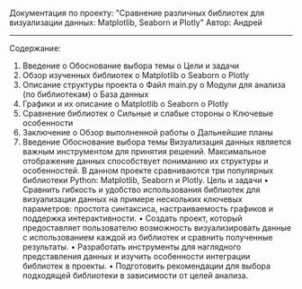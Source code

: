Документация по проекту: "Сравнение различных библиотек для визуализации данных: Matplotlib, Seaborn и Plotly"
Автор: Андрей
________________________________________
Содержание:
1.	Введение
o	Обоснование выбора темы
o	Цели и задачи
2.	Обзор изученных библиотек
o	Matplotlib
o	Seaborn
o	Plotly
3.	Описание структуры проекта
o	Файл main.py
o	Модули для анализа (по библиотекам)
o	База данных
4.	Графики и их описание
o	Matplotlib
o	Seaborn
o	Plotly
5.	Сравнение библиотек
o	Сильные и слабые стороны
o	Ключевые особенности
6.	Заключение
o	Обзор выполненной работы
o	Дальнейшие планы
1. Введение
Обоснование выбора темы
Визуализация данных является важным инструментом для принятия решений. Максимальное отображение данных способствует пониманию их структуры и особенностей. В данном проекте сравниваются три популярных библиотеки Python: Matplotlib, Seaborn и Plotly.
Цель и задачи
•	Сравнить гибкость и удобство использования библиотек для визуализации данных на примере нескольких ключевых параметров: простота синтаксиса, настраиваемость графиков и поддержка интерактивности.
•	Создать проект, который предоставляет пользователю возможность визуализировать данные с использованием каждой из библиотек и сравнить полученные результаты.
•	Разработать инструменты для наглядного представления данных и изучить особенности интеграции библиотек в проекты.
•	Подготовить рекомендации для выбора подходящей библиотеки в зависимости от целей анализа.

